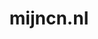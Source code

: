 ---
layout: post
title:  "mijncn.nl"
internal_url:  "/dutchgov/mijncn.nl.html"
categories: dutchgov
---